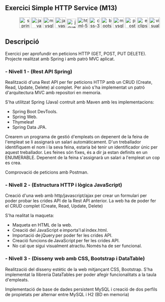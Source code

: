 ## Exercici Simple HTTP Service (M13)

<p align="right">
  <img src="https://github.com/GerardPuigl/TechnologyStackIcons/blob/main/Logos/spring-long.svg" title="spring-long" alt="spring-long" height="35px"/>
  <img src="https://github.com/GerardPuigl/TechnologyStackIcons/blob/main/Logos/java.svg" title="java" alt="java" height="35px"/>
  <img src="https://github.com/GerardPuigl/TechnologyStackIcons/blob/main/Logos/mysql.svg" title="mysql" alt="mysql" height="35px"/>
  <img src="https://github.com/GerardPuigl/TechnologyStackIcons/blob/main/Logos/javascript.svg" title="javascript" alt="javascript" height="35px"/>
  <img src="https://github.com/GerardPuigl/TechnologyStackIcons/blob/main/Logos/jquery.svg" title="jquery" alt="jquery" height="30px"/>
  <img src="https://github.com/GerardPuigl/TechnologyStackIcons/blob/main/Logos/html-5.svg" title="html-5" alt="html-5" height="35px"/>
  <img src="https://github.com/GerardPuigl/TechnologyStackIcons/blob/main/Logos/css-3.svg" title="css-3" alt="css-3" height="35px"/>
  <img src="https://github.com/GerardPuigl/TechnologyStackIcons/blob/main/Logos/bootstrap.svg" title="bootstrap" alt="bootstrap" height="35px"/>
  <img src="https://github.com/GerardPuigl/TechnologyStackIcons/blob/main/Logos/datatables.png" title="mysql" alt="mysql" height="35px"/>
  <img src="https://github.com/GerardPuigl/TechnologyStackIcons/blob/main/Logos/postman.svg" title="postman" alt="postman" height="35px"/>
  <img src="https://github.com/GerardPuigl/TechnologyStackIcons/blob/main/Logos/eclipse.svg" title="eclipse" alt="eclipse" height="35px"/>
  <img src="https://github.com/GerardPuigl/TechnologyStackIcons/blob/main/Logos/visual-studio-code.svg" title="visual-studio-code" alt="visual-studio-code" height="35px"/>
</p>

## Descripció

Exercici per aprofundir en peticions HTTP (GET, POST, PUT DELETE). Projecte realitzat amb Spring i amb patrò MVC aplicat.

### - Nivell 1 - (Rest API Spring)

Realització d'una Rest API per fer peticions HTTP amb un CRUD (Create, Read, Update, Delete) al complet. Per això s'ha implementat un patró d'arquitectura MVC amb repositori en memoria.

S'ha utilitzat Spring (Java) contruit amb Maven amb les implementacions:
- Spring Boot DevTools.
- Spring Web.
- Thymeleaf
- Spring Data JPA.

Crearem un programa de gestió d'empleats on depenent de la feina de l'empleat se li assignarà un salari automàticament. D'un treballador identifiquem el nom i la seva feina, estaria bé tenir un identificador únic per aquest treballador. Les feines són fixes, és a dir ja estan definits en un ENUMERABLE. Depenent de la feina s'assignarà un salari a l'empleat un cop es crea.

Comprovació de peticions amb Postman. 

### - Nivell 2 - (Estructura HTTP i lògica JavaScript)

Creació d'una web amb http/javascript/ajax per crear un formulari per poder probar les crides API de la Rest API anterior.
La web ha de poder fer el CRUD complet (Create, Read, Update, Delete) 

S'ha realitat la maqueta:
- Maqueta en HTML de la web. 
- Creació del JavaScript e importa'l al índex.html. 
- Importació de jQuery per poder fer les crides API.
- Creació funcions de JavaScript per fer les crides API. 
- No cal que sigui visualment atractiu. Només ha de ser funcional. 


### - Nivell 3 - (Disseny web amb CSS, Bootstrap i DataTable)

Realització del disseny estètic de la web mitjançant CSS, Bootstrap. S'ha implementat la llibreria DataTables per poder afegir funcionalitats a la taula d'empleats.

Implementació de base de dades persistent MySQL i creació de dos perfils de propietats per alternar entre MySQL i H2 (BD en memoria)

